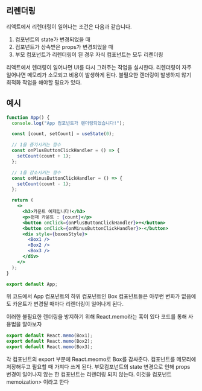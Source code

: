 ## 리렌더링

리액트에서 리렌더링이 일어나는 조건은 다음과 같습니다.

1. 컴포넌트의 state가 변경되었을 때
2. 컴포넌트가 상속받은 props가 변경되었을 때
3. 부모 컴포넌트가 리렌더링이 된 경우 자식 컴포넌트는 모두 리렌더링

리액트에서 렌더링이 일어나면 UI를 다시 그려주는 작업을 실시한다.
리렌더링이 자주 일어나면 메모리가 소모되고 비용이 발생하게 된다.
불필요한 렌더링이 발생하지 않기 최적화 작업을 해야할 필요가 있다.

## 예시

```jsx
function App() {
  console.log("App 컴포넌트가 렌더링되었습니다!");

  const [count, setCount] = useState(0);

  // 1을 증가시키는 함수
  const onPlusButtonClickHandler = () => {
    setCount(count + 1);
  };

  // 1을 감소시키는 함수
  const onMinusButtonClickHandler = () => {
    setCount(count - 1);
  };

  return (
    <>
      <h3>카운트 예제입니다!</h3>
      <p>현재 카운트 : {count}</p>
      <button onClick={onPlusButtonClickHandler}>+</button>
      <button onClick={onMinusButtonClickHandler}>-</button>
      <div style={boxesStyle}>
        <Box1 />
        <Box2 />
        <Box3 />
      </div>
    </>
  );
}

export default App;
```

위 코드에서 App 컴포넌트의 하위 컴포넌트인 Box 컴포넌트들은 아무런 변화가 없음에도 카운트가 변경될 때마다 리렌더링이 일어나게 된다.

이러한 불필요한 렌더링을 방지하기 위해 React.memo라는 훅이 있다
코드를 통해 사용법을 알아보자

```jsx
export default React.memo(Box1);
export default React.memo(Box2);
export default React.memo(Box3);
```

각 컴포넌트의 export 부분에 React.meomo로 Box를 감싸준다.
컴포넌트를 메모리에 저장해두고 필요할 때 가져다 쓰게 된다.
부모컴포넌트의 state 변경으로 인해 props 변경이 일어나지 않는 한
컴포넌트는 리렌더링 되지 않는다.
이것을 컴포넌트 memoization> 이라고 한다
